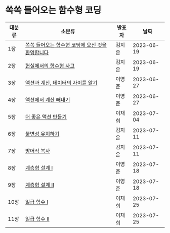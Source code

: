 # 쏙쏙 들어오는 함수형 코딩

| 대분류 | 소분류                                                              | 발표자 | 날짜       |
| ------ | ------------------------------------------------------------------- | ------ | ---------- |
| 1장    | [쏙쏙 들어오는 함수형 코딩에 오신 것을 환영합니다](Chapter%2001.md) | 김지은 | 2023-06-19 |
| 2장    | [현실에서의 함수형 사고](Chapter%2002.md)                           | 김지은 | 2023-06-19 |
| 3장    | [액션과 계산, 데이터의 자이를 알기](Chapter%2003.md)                | 이영준 | 2023-06-27 |
| 4장    | [액션에서 계산 빼내기](Chapter%2004.md)                             | 이영준 | 2023-06-27 |
| 5장    | [더 좋은 액션 만들기](Chapter%2005.md)                              | 이재희 | 2023-07-04 |
| 6장    | [불변성 유지하기](Chapter%2006.md)                                  | 김지은 | 2023-07-11 |
| 7장    | [방어적 복사](Chapter%2007.md)                                      | 김지은 | 2023-07-11 |
| 8장    | [계층형 설계 I](Chapter%2008.md)                                    | 이영준 | 2023-07-18 |
| 9장    | [계층형 설계 II](Chapter%2009.md)                                   | 이영준 | 2023-07-18  |
| 10장 | [일급 함수 Ⅰ](Chapter%2010.md) | 이재희 | 2023-07-25 |
| 11장 | [일급 함수 Ⅱ](Chapter%2011.md) | 이재희 | 2023-07-25 |
